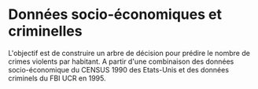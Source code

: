 # Données socio-économiques et criminelles
L'objectif est de construire un arbre de décision pour prédire le nombre de crimes violents par habitant. A partir d'une combinaison des données socio-économique du CENSUS 1990 des Etats-Unis et des données criminels du FBI UCR en 1995.  
